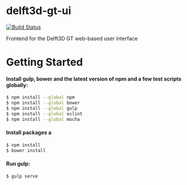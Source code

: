 # delft3d-gt-ui

    
[![Build Status](https://travis-ci.org/openearth/delft3d-gt-ui.svg?branch=master)](https://travis-ci.org/openearth/delft3d-gt-ui)    


Frontend for the Delft3D GT web-based user interface
    
# Getting Started

#### Install gulp, bower and the latest version of npm and a few test scripts globally:

```sh
$ npm install --global npm
$ npm install --global bower
$ npm install --global gulp
$ npm install --global eslint
$ npm install --global mocha
```

#### Install packages a
```sh
$ npm install
$ bower install
```

#### Run gulp:

```sh
$ gulp serve
```

